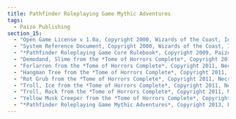 ```yaml
---
title: Pathfinder Roleplaying Game Mythic Adventures
tags:
  - Paizo Publishing
section_15:
  - "Open Game License v 1.0a, Copyright 2000, Wizards of the Coast, Inc."
  - "System Reference Document, Copyright 2000, Wizards of the Coast, Inc.; Authors Jonathan Tweet, Monte Cook, Skip Williams, based on material by E. Gary Gygax and Dave Arneson."
  - "*Pathfinder Roleplaying Game Core Rulebook*, Copyright 2009, Paizo Publishing, LLC; Author: Jason Bulmahn, based on material by Jonathan Tweet, Monte Cook, and Skip Williams."
  - "Demodand, Slime from the *Tome of Horrors Complete*, Copyright 2011, Necromancer Games, Inc., published and distributed by Frog God Games; Author: Scott Greene, based on original material by Gary Gygax."
  - "Forlarren from the *Tome of Horrors Complete*, Copyright 2011, Necromancer Games, Inc., published and distributed by Frog God Games; Author: Scott Greene, based on original material by Ian Livingstone."
  - "Hangman Tree from the *Tome of Horrors Complete*, Copyright 2011, Necromancer Games, Inc., published and distributed by Frog God Games; Author: Scott Greene, based on original material by Gary Gygax."
  - "Rot Grub from the *Tome of Horrors Complete*, Copyright 2011, Necromancer Games, Inc., published and distributed by Frog God Games; Authors: Scott Greene and Clark Peterson, based on original material by Gary Gygax."
  - "Troll, Ice from the *Tome of Horrors Complete*, Copyright 2011, Necromancer Games, Inc., published and distributed by Frog God Games; Author. Scott Greene, based on original material by Russell Cole."
  - "Troll, Rock from the *Tome of Horrors Complete*, Copyright 2011, Necromancer Games, Inc., published and distributed by Frog God Games; Author: Scott Greene."
  - "Yellow Musk Creeper from the *Tome of Horrors Complete*, Copyright 2011, Necromancer Games, Inc., published and distributed by Frog God Games; Author: Scott Greene, based on original material by Albie Fiore."
  - "*Pathfinder Roleplaying Game Mythic Adventures*, Copyright 2013, Paizo Publishing, LLC; Authors: Jason Bulmahn, Stephen Radney-MacFarland, Sean K Reynolds, Dennis Baker, Jesse Benner, Ben Bruck, Jim Groves, Tim Hitchcock, Tracy Hurley, Jonathan Keith, Jason Nelson, Tom Phillips, Ryan Macklin, F. Wesley Schneider, Amber Scott, Tork Shaw, Russ Taylor, and Ray Vallese."
---
```

